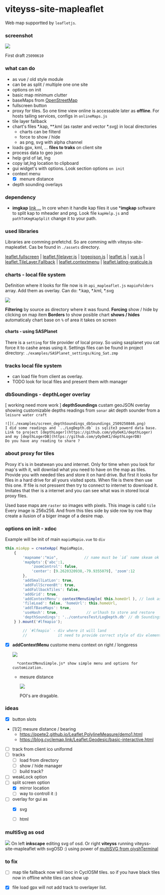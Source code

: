 # viteyss-site-mapleaflet

Web map supportted by `leafletjs`. 


### screenshot

![](./examples/screen_25090610.png)

First draft `25090610`


### what can do

- as vue / old style module
- can be as split / multiple one one site
- options on init
- basic map minimum clutter
- baseMaps from [OpenStreetMap](http://www.openstreetmap.org/copyright)
- fullscreen button
- proxy for tiles. So one time view online is accessable later as **offline**. For hosts tailing services, configs in `onlineMaps.js`
- tile layer fallback
- chart's files *.kap, **.kml (as raster and vector *.svg) in local directories
    - charts can be filterd
    - force to show / hide
    - as png, svg with alpha channel
- loads gpx, kml, ... **files to traks** on client site
- process data to geo json
- help grid of lat, lng
- copy lat,lng location to clipboard
- gui widget's with options. Look section options `on init`
- context menu
    - [x] menure distance
- depth sounding overlays


### dependency

- **imgkap** [link ...](https://github.com/nohal/imgkap)
In core when it handle kap files it use ***imgkap** software to split kap to mheader and png. Look file `kapHelp.js` and `pathToKmgKapSplit` change it to your path.


### used libraries

Libraries are comming prefetchd. So are comming with viteyss-site-mapleatlet. Cas be found in `./assets` directory.

[leaflet.fullscreen](https://github.com/brunob/leaflet.fullscreen) | [leaflet.filelayer.js](https://github.com/makinacorpus/Leaflet.FileLayer) | [togeojson.js](https://github.com/mapbox/togeojson) | [leaflet.js](https://leafletjs.com) | [vue.js](https://vuejs.org/) | [leaflet.TileLayer.Fallback](https://github.com/ghybs/Leaflet.TileLayer.Fallback/tree/master) | [leaflet.contextmenu](https://aratcliffe.github.io/Leaflet.contextmenu/examples/index.html) | [leaflet.latlng-graticule.js](https://github.com/Leaflet/Leaflet.Graticule?tab=readme-ov-file)


### charts - local file system

Definition where it looks for file now is in `api_mapleaflet.js` `mapioFolders` array. Add them as overlay.
Can do: *.kap, *.kml, *.svg


![](./examples/screen_mapio_filtering_chart_files.png)

**Filtering** by source as directory where it was found.
**Forcing** show / hide by clicking on map item
**Borders** to show posible chart
**shows / hides** automaticaly chart base on `%` of area it takes on screen


#### charts - using SASPlanet

There is a `setting` for tile provider of local proxy. So using sasplanet you cat force it to cashe areas using it.
Settings files can be found in project directory:
`./examples/SASPlanet_settings/Aing_Sat.zmp`


### tracks local file system

* can load file from client as overlay.
* TODO look for local files and present them with manager


### dbSoundings - depthLoger overlay

[ working need more work ] **depthSoundings** custam geoJSON overlay showing customizable depths readings from `sonar` akt depth sounder from a `leisure water craft`

    ![](./examples/screen_depthSoundings_dbSoundings_2509250846.png)
    I did some readings and `../LogDepth.db` is sqlite3 powerd data base. Link to project [depthLoger](https://github.com/yOyOeK1/depthLoger) and my [depthLogerDB](https://github.com/yOyOeK1/depthLogerDB)
    Do you have any reading to share ? 


### about proxy for tiles

Proxy it's is in beatwean you and internet. Only for time when you look for map's with it, will downlad what you need to have on the map as tiles. Provide you with needed tiles and store it on hard drive. But first it looks for files in a hard drive for all yours visited spots. When file is there then use this one. If file is not pressent then try to connect to internet to download it. Imitates that ther is a internet and you can see what was in stored local proxy files.

Used base maps are `raster` so images with pixels. This image is calld `tile` Every image is 256x256. And from this tiles side by side row by row thay create a ilusion of a biger image of a desire map.



### options on init - xdoc

Example will be init of main `mapioMapio.vue` to `div`

```js
this.mioApp = createApp( MapioMapio,  
    {
        'mapname':"mio",            // name must be `id` name skeam ok
        'mapOpts':{'abc':1,
            'zoomControl': false,
            'center': [9.2620320938,-79.9355079], 'zoom':12
        },
        'addSmallLatLon': true, 
        'addFullScreenBt': true,
        'addFallbackTiles': false, 
        'addGrid': true,
        'addContextMenu': contextMenuSimple( this.homeUrl ), // look as a example
        'fileLoad': false, 'homeUrl': this.homeUrl,  
        'addlfBaseMaps': true,
        'useHash': true,             // urlhash to store and restore
        'depthSoundings': '../conturesTest/LogDepth.db' // db Soundings 
    } ).mount('#lfmapio');

        // `#lfmapio` - div where it will land 
        //              it need to provide correct style of div element
```

- [x] **addContextMenu** custome menu context on right / longpress

    ![](./examples/screen_menucontextSimple.png)

        *contextMenuSimple.js* show simple menu and options for customization.


    * mesure distance

        ![](./examples/screen_menucontextMesure_v1.png)

        POI's are dragable.



### ideas

- [x] button slots
- [1/2] mesure distance / bearing
    * https://ppete2.github.io/Leaflet.PolylineMeasure/demo1.html
    * https://blog.cyclemap.link/Leaflet.Geodesic/basic-interactive.html
- [ ] track from client ico uniformd
- [ ] tracks
    - [ ] load from directory
    - [ ] show / hide manager
    - [ ] build track?
- [ ] weakLock option
- [ ] split screen option
    - [x] mirror location
    - [ ] way to controll it :)
- [ ] overlay for gui as
    - [x] svg
    - [ ] html


### multiSvg as osd

![](./examples/screen_mapio_osdLayer_from_multiSvg.png)
On left **inkscape** editing svg of osd.
Or right **viteyss** running viteyss-site-mapleaflet with svgOSD :) using power of [multiSVG from oiyshTerminal](https://github.com/yOyOeK1/oiyshTerminal/tree/main/ySS_calibration/sites/multiSVG)



### to fix

- [ ] map tile fallback now will looc in CyclOSM tiles.
    so if you have black tiles now in offline white tiles can show up 
- [x] file load gpx will not add track to overlayer list.


